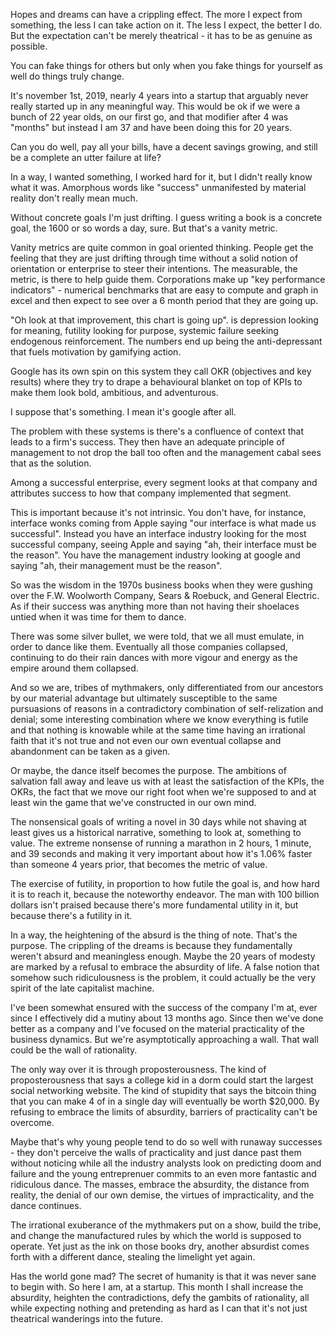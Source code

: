 Hopes and dreams can have a crippling effect.
The more I expect from something, the less I can take action on it.  The less I expect, the better I do. But the expectation can't be merely theatrical - it has to be as genuine as possible. 

You can fake things for others but only when you fake things for yourself as well do things truly change.

It's november 1st, 2019, nearly 4 years into a startup that arguably never really started up in any meaningful way. This would be ok if we were a bunch of 22 year olds, on our first go, and that modifier after 4 was "months" but instead I am 37 and have been doing this for 20 years.

Can you do well, pay all your bills, have a decent savings growing, and still be a complete an utter failure at life?

In a way, I wanted something, I worked hard for it, but I didn't really know what it was. Amorphous words like "success" unmanifested by material reality don't really mean much.

Without concrete goals I'm just drifting.  I guess writing a book is a concrete goal, the 1600 or so words a day, sure. But that's a vanity metric.

Vanity metrics are quite common in goal oriented thinking. People get the feeling that they are just drifting through time without a solid notion of orientation or enterprise to steer their intentions.  The measurable, the metric, is there to help guide them. Corporations make up "key performance indicators" - numerical benchmarks that are easy to compute and graph in excel and then expect to see over a 6 month period that they are going up.

"Oh look at that improvement, this chart is going up". is depression looking for meaning, futility looking for purpose, systemic failure seeking endogenous reinforcement. The numbers end up being the anti-depressant that fuels motivation by gamifying action.

Google has its own spin on this system they call OKR (objectives and key results) where they try to drape a behavioural blanket on top of KPIs to make them look bold, ambitious, and adventurous.

I suppose that's something. I mean it's google after all. 

The problem with these systems is there's a confluence of context that leads to a firm's success. They then have an adequate principle of management to not drop the ball too often and the management cabal sees that as the solution.

Among a successful enterprise, every segment looks at that company and attributes success to how that company implemented that segment.

This is important because it's not intrinsic. You don't have, for instance, interface wonks coming from Apple saying "our interface is what made us successful". Instead you have an interface industry looking for the most successful company, seeing Apple and saying "ah, their interface must be the reason".  You have the management industry looking at google and saying "ah, their management must
be the reason". 

So was the wisdom in the 1970s business books when they were gushing over the F.W. Woolworth Company, Sears & Roebuck, and General Electric. As if their success was anything more than not having their shoelaces untied when it was time for them to dance.

There was some silver bullet, we were told, that we all must emulate, in order to dance like them. Eventually all those companies collapsed, continuing to do their rain dances with more vigour and energy as the empire around them collapsed.

And so we are, tribes of mythmakers, only differentiated from our ancestors by our material advantage but ultimately susceptible to the same pursuasions of reasons in a contradictory combination of self-relization and denial; some interesting combination where we know everything is futile and that nothing is knowable while at the same time having an irrational faith that it's not true and not even our own eventual collapse and abandonment can be taken as a given.

Or maybe, the dance itself becomes the purpose. The ambitions of salvation fall away and leave us with at least the satisfaction of the KPIs, the OKRs, the fact that we move our right foot when we're supposed to and at least win the game that we've constructed in our own mind.

The nonsensical goals of writing a novel in 30 days while not shaving at least gives us a historical narrative, something to look at, something to value. The extreme nonsense of running a marathon in 2 hours, 1 minute, and 39 seconds and making it very important about how it's 1.06% faster than someone 4 years prior, that becomes the metric of value.

The exercise of futility, in proportion to how futile the goal is, and how hard it is to reach it, because the noteworthy endeavor. The man with 100 billion dollars isn't praised because there's more fundamental utility in it, but because there's a futility in it.

In a way, the heightening of the absurd is the thing of note. That's the purpose. The crippling of the dreams is because they fundamentally weren't absurd and meaningless enough. Maybe the 20 years of modesty are marked by a refusal to embrace the absurdity of life.  A false notion that somehow such ridiculousness is the problem, it could actually be the very spirit of the late capitalist machine.

I've been somewhat ensured with the success of the company I'm at, ever since I effectively did a mutiny about 13 months ago.  Since then we've done better as a company and I've focused on the material practicality of the business dynamics.  But we're asymptotically approaching a wall. That wall could be the wall of rationality.

The only way over it is through proposterousness. The kind of proposterousness that says a college kid in a dorm could start the largest social networking website. The kind of stupidity that says the bitcoin thing that you can make 4 of in a single day will eventually be worth $20,000. By refusing to embrace the limits of absurdity, barriers of practicality can't be overcome.

Maybe that's why young people tend to do so well with runaway successes - they don't perceive the walls of practicality and just dance past them without noticing while all the industry analysts look on predicting doom and failure and the young entreprenuer commits to an even more fantastic and ridiculous dance.  The masses, embrace the absurdity, the distance from reality, the denial of our own demise, the virtues of impracticality, and the dance continues.

The irrational exuberance of the mythmakers put on a show, build the tribe, and change the manufactured rules by which the world is supposed to operate.  Yet just as the ink on those books dry, another absurdist comes forth with a different dance, stealing the limelight yet again.

Has the world gone mad? The secret of humanity is that it was never sane to begin with.  So here I am, at a startup.  This month I shall increase the absurdity, heighten the contradictions, defy the gambits of rationality, all while expecting nothing and pretending as hard as I can that it's not just theatrical wanderings into the future.
